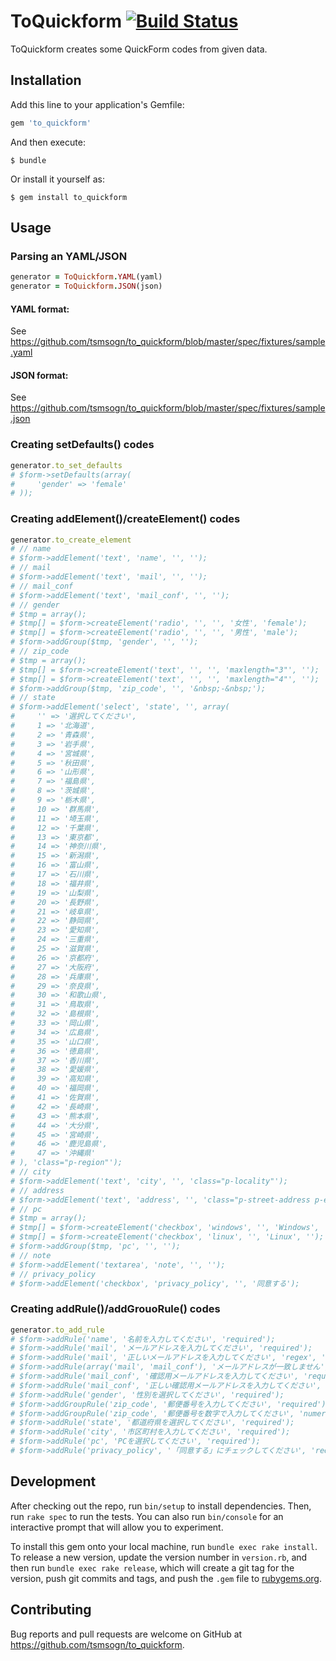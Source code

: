 # ToQuickform [![Build Status](https://travis-ci.org/tsmsogn/to_quickform.svg?branch=master)](https://travis-ci.org/tsmsogn/to_quickform)

ToQuickform creates some QuickForm codes from given data.

## Installation

Add this line to your application's Gemfile:

```ruby
gem 'to_quickform'
```

And then execute:

    $ bundle

Or install it yourself as:

    $ gem install to_quickform

## Usage

### Parsing an YAML/JSON 

```ruby
generator = ToQuickform.YAML(yaml)
generator = ToQuickform.JSON(json)
```

#### YAML format:

See https://github.com/tsmsogn/to_quickform/blob/master/spec/fixtures/sample.yaml

#### JSON format:

See https://github.com/tsmsogn/to_quickform/blob/master/spec/fixtures/sample.json

### Creating setDefaults() codes

```ruby
generator.to_set_defaults
# $form->setDefaults(array(
#     'gender' => 'female'
# ));
```

### Creating addElement()/createElement() codes

```ruby
generator.to_create_element
# // name
# $form->addElement('text', 'name', '', '');
# // mail
# $form->addElement('text', 'mail', '', '');
# // mail_conf
# $form->addElement('text', 'mail_conf', '', '');
# // gender
# $tmp = array();
# $tmp[] = $form->createElement('radio', '', '', '女性', 'female');
# $tmp[] = $form->createElement('radio', '', '', '男性', 'male');
# $form->addGroup($tmp, 'gender', '', '');
# // zip_code
# $tmp = array();
# $tmp[] = $form->createElement('text', '', '', 'maxlength="3"', '');
# $tmp[] = $form->createElement('text', '', '', 'maxlength="4"', '');
# $form->addGroup($tmp, 'zip_code', '', '&nbsp;-&nbsp;');
# // state
# $form->addElement('select', 'state', '', array(
#     '' => '選択してください',
#     1 => '北海道',
#     2 => '青森県',
#     3 => '岩手県',
#     4 => '宮城県',
#     5 => '秋田県',
#     6 => '山形県',
#     7 => '福島県',
#     8 => '茨城県',
#     9 => '栃木県',
#     10 => '群馬県',
#     11 => '埼玉県',
#     12 => '千葉県',
#     13 => '東京都',
#     14 => '神奈川県',
#     15 => '新潟県',
#     16 => '富山県',
#     17 => '石川県',
#     18 => '福井県',
#     19 => '山梨県',
#     20 => '長野県',
#     21 => '岐阜県',
#     22 => '静岡県',
#     23 => '愛知県',
#     24 => '三重県',
#     25 => '滋賀県',
#     26 => '京都府',
#     27 => '大阪府',
#     28 => '兵庫県',
#     29 => '奈良県',
#     30 => '和歌山県',
#     31 => '鳥取県',
#     32 => '島根県',
#     33 => '岡山県',
#     34 => '広島県',
#     35 => '山口県',
#     36 => '徳島県',
#     37 => '香川県',
#     38 => '愛媛県',
#     39 => '高知県',
#     40 => '福岡県',
#     41 => '佐賀県',
#     42 => '長崎県',
#     43 => '熊本県',
#     44 => '大分県',
#     45 => '宮崎県',
#     46 => '鹿児島県',
#     47 => '沖縄県'
# ), 'class="p-region"');
# // city
# $form->addElement('text', 'city', '', 'class="p-locality"');
# // address
# $form->addElement('text', 'address', '', 'class="p-street-address p-extended-address"');
# // pc
# $tmp = array();
# $tmp[] = $form->createElement('checkbox', 'windows', '', 'Windows', '');
# $tmp[] = $form->createElement('checkbox', 'linux', '', 'Linux', '');
# $form->addGroup($tmp, 'pc', '', '');
# // note
# $form->addElement('textarea', 'note', '', '');
# // privacy_policy
# $form->addElement('checkbox', 'privacy_policy', '', '同意する');
```

### Creating addRule()/addGrouoRule() codes

```ruby
generator.to_add_rule
# $form->addRule('name', '名前を入力してください', 'required');
# $form->addRule('mail', 'メールアドレスを入力してください', 'required');
# $form->addRule('mail', '正しいメールアドレスを入力してください', 'regex', '/^[^@]+@[^.]+\..+$/');
# $form->addRule(array('mail', 'mail_conf'), 'メールアドレスが一致しません', 'compare');
# $form->addRule('mail_conf', '確認用メールアドレスを入力してください', 'required');
# $form->addRule('mail_conf', '正しい確認用メールアドレスを入力してください', 'regex', '/^[^@]+@[^.]+\..+$/');
# $form->addRule('gender', '性別を選択してください', 'required');
# $form->addGroupRule('zip_code', '郵便番号を入力してください', 'required');
# $form->addGroupRule('zip_code', '郵便番号を数字で入力してください', 'numeric');
# $form->addRule('state', '都道府県を選択してください', 'required');
# $form->addRule('city', '市区町村を入力してください', 'required');
# $form->addRule('pc', 'PCを選択してください', 'required');
# $form->addRule('privacy_policy', '「同意する」にチェックしてください', 'required');
```

## Development

After checking out the repo, run `bin/setup` to install dependencies. Then, run `rake spec` to run the tests. You can also run `bin/console` for an interactive prompt that will allow you to experiment.

To install this gem onto your local machine, run `bundle exec rake install`. To release a new version, update the version number in `version.rb`, and then run `bundle exec rake release`, which will create a git tag for the version, push git commits and tags, and push the `.gem` file to [rubygems.org](https://rubygems.org).

## Contributing

Bug reports and pull requests are welcome on GitHub at https://github.com/tsmsogn/to_quickform.
